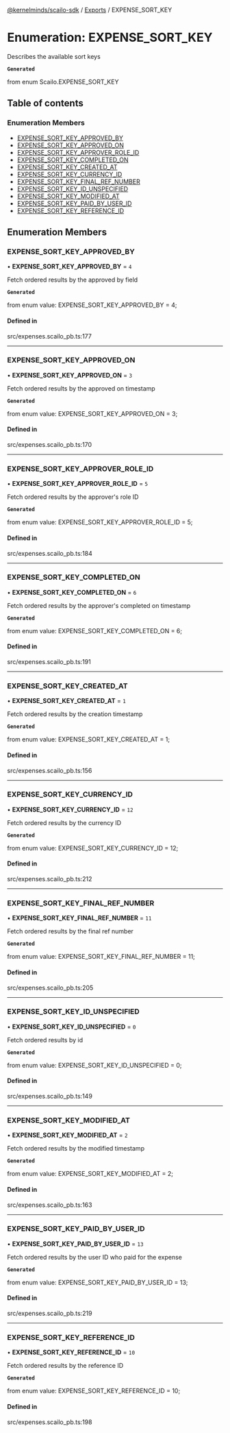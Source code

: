 [@kernelminds/scailo-sdk](../README.md) / [Exports](../modules.md) / EXPENSE\_SORT\_KEY

# Enumeration: EXPENSE\_SORT\_KEY

Describes the available sort keys

**`Generated`**

from enum Scailo.EXPENSE_SORT_KEY

## Table of contents

### Enumeration Members

- [EXPENSE\_SORT\_KEY\_APPROVED\_BY](EXPENSE_SORT_KEY.md#expense_sort_key_approved_by)
- [EXPENSE\_SORT\_KEY\_APPROVED\_ON](EXPENSE_SORT_KEY.md#expense_sort_key_approved_on)
- [EXPENSE\_SORT\_KEY\_APPROVER\_ROLE\_ID](EXPENSE_SORT_KEY.md#expense_sort_key_approver_role_id)
- [EXPENSE\_SORT\_KEY\_COMPLETED\_ON](EXPENSE_SORT_KEY.md#expense_sort_key_completed_on)
- [EXPENSE\_SORT\_KEY\_CREATED\_AT](EXPENSE_SORT_KEY.md#expense_sort_key_created_at)
- [EXPENSE\_SORT\_KEY\_CURRENCY\_ID](EXPENSE_SORT_KEY.md#expense_sort_key_currency_id)
- [EXPENSE\_SORT\_KEY\_FINAL\_REF\_NUMBER](EXPENSE_SORT_KEY.md#expense_sort_key_final_ref_number)
- [EXPENSE\_SORT\_KEY\_ID\_UNSPECIFIED](EXPENSE_SORT_KEY.md#expense_sort_key_id_unspecified)
- [EXPENSE\_SORT\_KEY\_MODIFIED\_AT](EXPENSE_SORT_KEY.md#expense_sort_key_modified_at)
- [EXPENSE\_SORT\_KEY\_PAID\_BY\_USER\_ID](EXPENSE_SORT_KEY.md#expense_sort_key_paid_by_user_id)
- [EXPENSE\_SORT\_KEY\_REFERENCE\_ID](EXPENSE_SORT_KEY.md#expense_sort_key_reference_id)

## Enumeration Members

### EXPENSE\_SORT\_KEY\_APPROVED\_BY

• **EXPENSE\_SORT\_KEY\_APPROVED\_BY** = ``4``

Fetch ordered results by the approved by field

**`Generated`**

from enum value: EXPENSE_SORT_KEY_APPROVED_BY = 4;

#### Defined in

src/expenses.scailo_pb.ts:177

___

### EXPENSE\_SORT\_KEY\_APPROVED\_ON

• **EXPENSE\_SORT\_KEY\_APPROVED\_ON** = ``3``

Fetch ordered results by the approved on timestamp

**`Generated`**

from enum value: EXPENSE_SORT_KEY_APPROVED_ON = 3;

#### Defined in

src/expenses.scailo_pb.ts:170

___

### EXPENSE\_SORT\_KEY\_APPROVER\_ROLE\_ID

• **EXPENSE\_SORT\_KEY\_APPROVER\_ROLE\_ID** = ``5``

Fetch ordered results by the approver's role ID

**`Generated`**

from enum value: EXPENSE_SORT_KEY_APPROVER_ROLE_ID = 5;

#### Defined in

src/expenses.scailo_pb.ts:184

___

### EXPENSE\_SORT\_KEY\_COMPLETED\_ON

• **EXPENSE\_SORT\_KEY\_COMPLETED\_ON** = ``6``

Fetch ordered results by the approver's completed on timestamp

**`Generated`**

from enum value: EXPENSE_SORT_KEY_COMPLETED_ON = 6;

#### Defined in

src/expenses.scailo_pb.ts:191

___

### EXPENSE\_SORT\_KEY\_CREATED\_AT

• **EXPENSE\_SORT\_KEY\_CREATED\_AT** = ``1``

Fetch ordered results by the creation timestamp

**`Generated`**

from enum value: EXPENSE_SORT_KEY_CREATED_AT = 1;

#### Defined in

src/expenses.scailo_pb.ts:156

___

### EXPENSE\_SORT\_KEY\_CURRENCY\_ID

• **EXPENSE\_SORT\_KEY\_CURRENCY\_ID** = ``12``

Fetch ordered results by the currency ID

**`Generated`**

from enum value: EXPENSE_SORT_KEY_CURRENCY_ID = 12;

#### Defined in

src/expenses.scailo_pb.ts:212

___

### EXPENSE\_SORT\_KEY\_FINAL\_REF\_NUMBER

• **EXPENSE\_SORT\_KEY\_FINAL\_REF\_NUMBER** = ``11``

Fetch ordered results by the final ref number

**`Generated`**

from enum value: EXPENSE_SORT_KEY_FINAL_REF_NUMBER = 11;

#### Defined in

src/expenses.scailo_pb.ts:205

___

### EXPENSE\_SORT\_KEY\_ID\_UNSPECIFIED

• **EXPENSE\_SORT\_KEY\_ID\_UNSPECIFIED** = ``0``

Fetch ordered results by id

**`Generated`**

from enum value: EXPENSE_SORT_KEY_ID_UNSPECIFIED = 0;

#### Defined in

src/expenses.scailo_pb.ts:149

___

### EXPENSE\_SORT\_KEY\_MODIFIED\_AT

• **EXPENSE\_SORT\_KEY\_MODIFIED\_AT** = ``2``

Fetch ordered results by the modified timestamp

**`Generated`**

from enum value: EXPENSE_SORT_KEY_MODIFIED_AT = 2;

#### Defined in

src/expenses.scailo_pb.ts:163

___

### EXPENSE\_SORT\_KEY\_PAID\_BY\_USER\_ID

• **EXPENSE\_SORT\_KEY\_PAID\_BY\_USER\_ID** = ``13``

Fetch ordered results by the user ID who paid for the expense

**`Generated`**

from enum value: EXPENSE_SORT_KEY_PAID_BY_USER_ID = 13;

#### Defined in

src/expenses.scailo_pb.ts:219

___

### EXPENSE\_SORT\_KEY\_REFERENCE\_ID

• **EXPENSE\_SORT\_KEY\_REFERENCE\_ID** = ``10``

Fetch ordered results by the reference ID

**`Generated`**

from enum value: EXPENSE_SORT_KEY_REFERENCE_ID = 10;

#### Defined in

src/expenses.scailo_pb.ts:198
